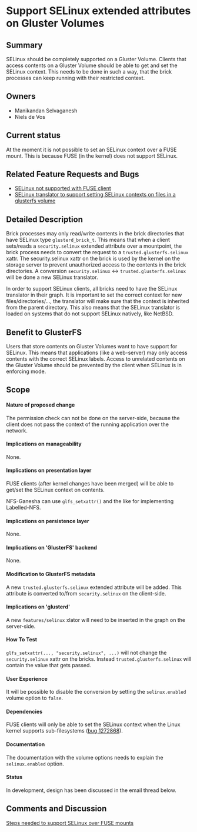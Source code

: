 # Support SELinux extended attributes on Gluster Volumes

## Summary

SELinux should be completely supported on a Gluster Volume. Clients that access
contents on a Gluster Volume should be able to get and set the SELinux context.
This needs to be done in such a way, that the brick processes can keep running
with their restricted context.


## Owners

* Manikandan Selvaganesh
* Niels de Vos


## Current status

At the moment it is not possible to set an SELinux context over a FUSE mount.
This is because FUSE (in the kernel) does not support SELinux.


## Related Feature Requests and Bugs

* [SELinux not supported with FUSE client](https://bugzilla.redhat.com/1230671)
* [SELinux translator to support setting SELinux contexts on files in a
  glusterfs volume](https://bugzilla.redhat.com/1318100)

## Detailed Description

Brick processes may only read/write contents in the brick directories that have
SELinux type `glusterd_brick_t`. This means that when a client sets/reads a
`security.selinux` extended attribute over a mountpoint, the brick process
needs to convert the request to a `trusted.glusterfs.selinux` xattr. The
security.selinux xattr on the brick is used by the kernel on the storage server
to prevent unauthorized access to the contents in the brick directories. A
conversion `security.selinux` <-> `trusted.glusterfs.selinux` will be done a
new SELinux translator.

In order to support SELinux clients, all bricks need to have the SELinux
translator in their graph. It is important to set the correct context for new
files/directories/..., the translator will make sure that the context is
inherited from the parent directory. This also means that the SELinux
translator is loaded on systems that do not support SELinux natively, like
NetBSD.


## Benefit to GlusterFS

Users that store contents on Gluster Volumes want to have support for SELinux.
This means that applications (like a web-server) may only access contents with
the correct SELinux labels. Access to unrelated contents on the Gluster Volume
should be prevented by the client when SELinux is in enforcing mode.


## Scope

#### Nature of proposed change

The permission check can not be done on the server-side, because the client
does not pass the context of the running application over the network.


#### Implications on manageability

None.


#### Implications on presentation layer

FUSE clients (after kernel changes have been merged) will be able to get/set
the SELinux context on contents.

NFS-Ganesha can use `glfs_setxattr()` and the like for implementing
Labelled-NFS.


#### Implications on persistence layer

None.


#### Implications on 'GlusterFS' backend

None.


#### Modification to GlusterFS metadata

A new `trusted.glusterfs.selinux` extended attribute will be added. This
attribute is converted to/from `security.selinux` on the client-side.


#### Implications on 'glusterd'

A new `features/selinux` xlator will need to be inserted in the graph on the
server-side.


#### How To Test

`glfs_setxattr(..., "security.selinux", ...)` will not change the
`security.selinux` xattr on the bricks. Instead `trusted.glusterfs.selinux`
will contain the value that gets passed.


#### User Experience

It will be possible to disable the conversion by setting the `selinux.enabled`
volume option to `false`.


#### Dependencies

FUSE clients will only be able to set the SELinux context when the Linux kernel
supports sub-filesystems ([bug 1272868](https://bugzilla.redhat.com/1272868)).


#### Documentation

The documentation with the volume options needs to explain the
`selinux.enabled` option.


#### Status

In development, design has been discussed in the email thread below.


## Comments and Discussion

[Steps needed to support SELinux over FUSE
mounts](http://thread.gmane.org/gmane.comp.file-systems.gluster.devel/13071)
